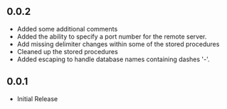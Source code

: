 0.0.2
-----
- Added some additional comments
- Added the ability to specify a port number for the remote server.
- Add missing delimiter changes within some of the stored procedures
- Cleaned up the stored procedures
- Added escaping to handle database names containing dashes '-'.

0.0.1
-----
- Initial Release